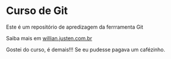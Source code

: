 # Curso de Git 

Este é um repositório de apredizagem da ferrramenta Git

Saiba mais em [willian.justen.com.br](https://www.willianjusten.com.br)

Gostei do curso, é demais!!! Se eu pudesse pagava um cafézinho.